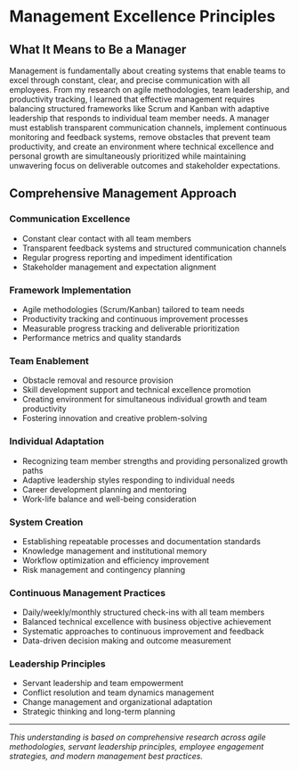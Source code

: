# Management Excellence Principles

## What It Means to Be a Manager

Management is fundamentally about creating systems that enable teams to excel through constant, clear, and precise communication with all employees. From my research on agile methodologies, team leadership, and productivity tracking, I learned that effective management requires balancing structured frameworks like Scrum and Kanban with adaptive leadership that responds to individual team member needs. A manager must establish transparent communication channels, implement continuous monitoring and feedback systems, remove obstacles that prevent team productivity, and create an environment where technical excellence and personal growth are simultaneously prioritized while maintaining unwavering focus on deliverable outcomes and stakeholder expectations.

## Comprehensive Management Approach

### Communication Excellence
- Constant clear contact with all team members
- Transparent feedback systems and structured communication channels
- Regular progress reporting and impediment identification
- Stakeholder management and expectation alignment

### Framework Implementation
- Agile methodologies (Scrum/Kanban) tailored to team needs
- Productivity tracking and continuous improvement processes
- Measurable progress tracking and deliverable prioritization
- Performance metrics and quality standards

### Team Enablement
- Obstacle removal and resource provision
- Skill development support and technical excellence promotion
- Creating environment for simultaneous individual growth and team productivity
- Fostering innovation and creative problem-solving

### Individual Adaptation
- Recognizing team member strengths and providing personalized growth paths
- Adaptive leadership styles responding to individual needs
- Career development planning and mentoring
- Work-life balance and well-being consideration

### System Creation
- Establishing repeatable processes and documentation standards
- Knowledge management and institutional memory
- Workflow optimization and efficiency improvement
- Risk management and contingency planning

### Continuous Management Practices
- Daily/weekly/monthly structured check-ins with all team members
- Balanced technical excellence with business objective achievement
- Systematic approaches to continuous improvement and feedback
- Data-driven decision making and outcome measurement

### Leadership Principles
- Servant leadership and team empowerment
- Conflict resolution and team dynamics management
- Change management and organizational adaptation
- Strategic thinking and long-term planning

---

*This understanding is based on comprehensive research across agile methodologies, servant leadership principles, employee engagement strategies, and modern management best practices.* 